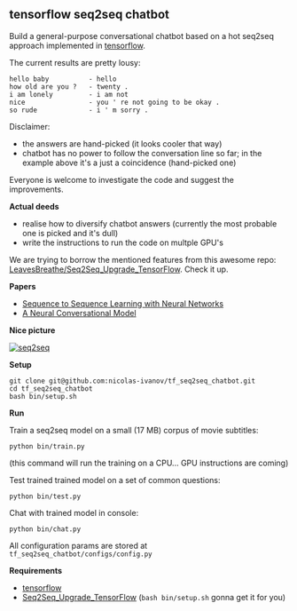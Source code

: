 ## tensorflow seq2seq chatbot

Build a general-purpose conversational chatbot based on a hot 
seq2seq approach implemented in [tensorflow](https://www.tensorflow.org/versions/master/tutorials/seq2seq/index.html#sequence-to-sequence_basics).

The current results are pretty lousy:

    hello baby	        - hello
    how old are you ?   - twenty .
    i am lonely	        - i am not
    nice                - you ' re not going to be okay .
    so rude	            - i ' m sorry .
    
Disclaimer: 

* the answers are hand-picked (it looks cooler that way)
* chatbot has no power to follow the conversation line so far; in the example above it's a just a coincidence (hand-picked one)

Everyone is welcome to investigate the code and suggest the improvements.

**Actual deeds**

* realise how to diversify chatbot answers (currently the most probable one is picked and it's dull)
* write the instructions to run the code on multple GPU's

We are trying to borrow the mentioned features from this awesome repo: 
[LeavesBreathe/Seq2Seq_Upgrade_TensorFlow](https://github.com/LeavesBreathe/Seq2Seq_Upgrade_TensorFlow).
Check it up.

**Papers**

* [Sequence to Sequence Learning with Neural Networks](http://papers.nips.cc/paper/5346-sequence-to-sequence-learning-with-neural-networks.pdf)
* [A Neural Conversational Model](http://arxiv.org/pdf/1506.05869v1.pdf)

**Nice picture**

[![seq2seq](https://4.bp.blogspot.com/-aArS0l1pjHQ/Vjj71pKAaEI/AAAAAAAAAxE/Nvy1FSbD_Vs/s640/2TFstaticgraphic_alt-01.png)](http://4.bp.blogspot.com/-aArS0l1pjHQ/Vjj71pKAaEI/AAAAAAAAAxE/Nvy1FSbD_Vs/s1600/2TFstaticgraphic_alt-01.png)


**Setup**

    git clone git@github.com:nicolas-ivanov/tf_seq2seq_chatbot.git
    cd tf_seq2seq_chatbot
    bash bin/setup.sh
    
**Run**

Train a seq2seq model on a small (17 MB) corpus of movie subtitles:

    python bin/train.py
    
(this command will run the training on a CPU... GPU instructions are coming)

Test trained trained model on a set of common questions:

    python bin/test.py
    
Chat with trained model in console:

    python bin/chat.py
    
All configuration params are stored at `tf_seq2seq_chatbot/configs/config.py`

**Requirements**

* [tensorflow](https://www.tensorflow.org/versions/master/get_started/os_setup.html)
* [Seq2Seq_Upgrade_TensorFlow](https://github.com/LeavesBreathe/Seq2Seq_Upgrade_TensorFlow) (`bash bin/setup.sh` gonna get it for you)
    